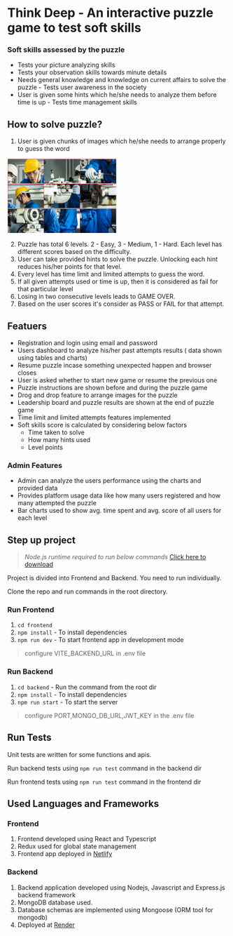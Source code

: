 # Think Deep - An interactive puzzle game to test soft skills

### Soft skills assessed by the puzzle
- Tests your picture analyzing skills
- Tests your observation skills towards minute details
- Needs general knowledge and knowledge on current affairs to solve the puzzle - Tests user awareness in the society
- User is given some hints which he/she needs to analyze them before time is up - Tests time management skills

## How to solve puzzle?

1. User is given chunks of images which he/she needs to arrange properly to guess the word

  <img src="https://raw.githubusercontent.com/partheev/puzzle-game-web/master/frontend/public/images/image-chunks-preview.png" width="250" title="Puzzle Preview">

2. Puzzle has total 6 levels. 2 - Easy, 3 - Medium, 1 - Hard. Each level has different scores based on the difficulty.
3. User can take provided hints to solve the puzzle. Unlocking each hint reduces his/her points for that level.
4. Every level has time limit and limited attempts to guess the word.
5. If all given attempts used or time is up, then it is considered as fail for that particular level
6. Losing in two consecutive levels leads to GAME OVER.
7. Based on the user scores it's consider as PASS or FAIL for that attempt.

## Featuers 
- Registration and login using email and password
- Users dashboard to analyze his/her past attempts results ( data shown using tables and charts)
- Resume puzzle incase something unexpected happen and browser closes
- User is asked whether to start new game or resume the previous one
- Puzzle instructions are shown before and during the puzzle game
- Drog and drop feature to arrange images for the puzzle
- Leadership board and puzzle results are shown at the end of puzzle game
- Time limit and limited attempts features implemented
- Soft skills score is calculated by considering below factors
  - Time taken to solve
  - How many hints used
  - Level points


### Admin Features
- Admin can analyze the users performance using the charts and provided data
- Provides platform usage data like how many users registered and how many attempted the puzzle
- Bar charts used to show avg. time spent and avg. score of all users for each level

## Step up project

> *Node.js runtime required to run below commands* [Click here to download](https://nodejs.org/en/download)

Project is divided into Frontend and Backend. You need to run individually.

Clone the repo and run commands in the root directory.

### Run Frontend
1. `cd frontend`
2. `npm install` - To install dependencies
3. `npm run dev` - To start frontend app in development mode
> configure VITE_BACKEND_URL in .env file

### Run Backend
1. `cd backend` - Run the command from the root dir
2. `npm install` - To install dependencies
3. `npm run start` - To start the server
> configure PORT,MONGO_DB_URL,JWT_KEY in the .env file

## Run Tests

Unit tests are written for some functions and apis. 

Run backend tests using `npm run test` command in the backend dir

Run frontend tests using `npm run test` command in the frontend dir

## Used Languages and Frameworks
### Frontend
1. Frontend developed using React and Typescript
2. Redux used for global state management
3. Frontend app deployed in [Netlify](https://www.netlify.com/)

### Backend
1. Backend application developed using Nodejs, Javascript and Express.js backend framework
2. MongoDB database used. 
3. Database schemas are implemented using Mongoose (ORM tool for mongodb)
4. Deployed at [Render](https://render.com/)


